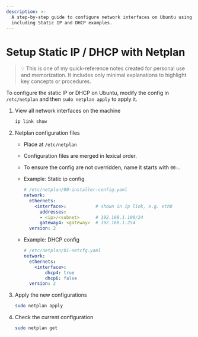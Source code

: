 ```yaml
---
description: >-
  A step-by-step guide to configure network interfaces on Ubuntu using Netplan,
  including Static IP and DHCP examples.
---
```


# Setup Static IP / DHCP with Netplan

> 💡 This is one of my quick-reference notes created for personal use and memorization. It includes only minimal explanations to highlight key concepts or procedures.

To configure the static IP or DHCP on Ubuntu, modify the config in `/etc/netplan` and then `sudo netplan apply` to apply it.&#x20;

1.  View all network interfaces on the machine

    ```bash
    ip link show
    ```
2. Netplan configuration files
   * Place at `/etc/netplan`
   * Configuration files are merged in lexical order.
   * To ensure the config are not overridden, name it starts with `00-`.
   *   Example: Static ip config

       ```yaml
       # /etc/netplan/00-installer-config.yaml
       network:
         ethernets:
           <interface>:           # shown in ip link, e.g. eth0
             addresses:
             - <ip>/<subnet>      # 192.168.1.100/24
             gateway4: <gateway>  # 192.168.1.254
         version: 2
       ```
   *   Example: DHCP config

       ```yaml
       # /etc/netplan/01-netcfg.yaml
       network:
         ethernets:
           <interface>:
               dhcp4: true
               dhcp6: false
         version: 2
       ```
3.  Apply the new configurations

    ```bash
    sudo netplan apply
    ```
4.  Check the current configuration

    ```bash
    sudo netplan get
    ```
